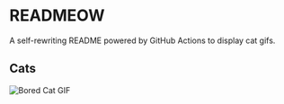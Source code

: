 # READMEOW

A self-rewriting README powered by GitHub Actions to display cat gifs.

## Cats

![Bored Cat GIF](https://media4.giphy.com/media/v1.Y2lkPTlhY2QwMmRhNW45eDYyd2NiaWloN3ZkOXRqdm5yNGF5Ymc1emQzbHBuNmF3Y3Z4NiZlcD12MV9naWZzX3NlYXJjaCZjdD1n/mlvseq9yvZhba/200.gif)
